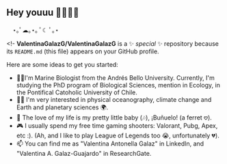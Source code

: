 ## Hey youuu 🍒🐇🎀🐚
⠀
  ⋆｡ﾟ☁︎｡⋆｡ ﾟ☾ ﾟ｡⋆
  

<!-
**ValentinaGalazG/ValentinaGalazG** is a ✨ _special_ ✨ repository because its `README.md` (this file) appears on your GitHub profile.

Here are some ideas to get you started:

- 🌊🧠I'm Marine Biologist from the Andrés Bello University. Currently, I'm studying the PhD program of Biological Sciences, mention in Ecology, in the Pontifical Catoholic University of Chile.
- 🔭✨ I'm very interested in physical oceanography, climate change and Earth and planetary sciences 🌍.
- 🦦 The love of my life is my pretty little baby (🎶), ¡Buñuelo! (a ferret 𖹭).
- 🎮 I usually spend my free time gaming shooters: Valorant, Pubg, Apex, etc :). (Ah, and I like to play League of Legends too 😭, unfortunately 💔).
- 📫 You can find me as "Valentina Antonella Galaz" in LinkedIn, and "Valentina A. Galaz-Guajardo" in ResearchGate.

